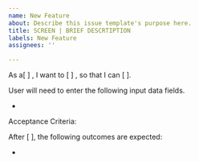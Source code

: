 ```yaml
---
name: New Feature
about: Describe this issue template's purpose here.
title: SCREEN | BRIEF DESCRTIPTION
labels: New Feature
assignees: ''

---
```


As a[ ] , I want to [ ] , so that I can [ ].

User will need to enter the following input data fields.

- 

Acceptance Criteria:

After [ ], the following outcomes are expected:

-
